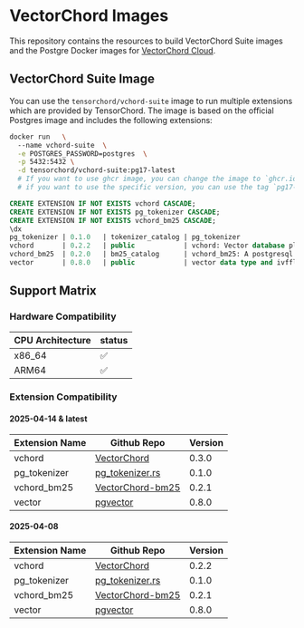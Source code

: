 # VectorChord Images

This repository contains the resources to build VectorChord Suite images and the Postgre Docker images for [VectorChord Cloud](https://cloud.vectorchord.ai).

## VectorChord Suite Image

You can use the `tensorchord/vchord-suite` image to run multiple extensions which are provided by TensorChord. The image is based on the official Postgres image and includes the following extensions:
```bash
docker run   \           
  --name vchord-suite  \
  -e POSTGRES_PASSWORD=postgres  \
  -p 5432:5432 \
  -d tensorchord/vchord-suite:pg17-latest
  # If you want to use ghcr image, you can change the image to `ghcr.io/tensorchord/vchord-suite:pg17-latest`.
  # if you want to use the specific version, you can use the tag `pg17-20250414`, supported version can be found in the support matrix.
```

```sql
CREATE EXTENSION IF NOT EXISTS vchord CASCADE;
CREATE EXTENSION IF NOT EXISTS pg_tokenizer CASCADE;
CREATE EXTENSION IF NOT EXISTS vchord_bm25 CASCADE;
\dx
pg_tokenizer | 0.1.0   | tokenizer_catalog | pg_tokenizer
vchord       | 0.2.2   | public            | vchord: Vector database plugin for Postgres, written in Rust, specifically designed for LLM
vchord_bm25  | 0.2.0   | bm25_catalog      | vchord_bm25: A postgresql extension for bm25 ranking algorithm
vector       | 0.8.0   | public            | vector data type and ivfflat and hnsw access methods
```

## Support Matrix

### Hardware Compatibility

| CPU Architecture | status |
|------------------|--------|
| x86_64           | ✅     |
| ARM64            | ✅     |

### Extension Compatibility

#### 2025-04-14 & latest

| Extension Name | Github Repo | Version |
|----------------|-------------|---------|
| vchord | [VectorChord](https://github.com/tensorchord/VectorChord) | 0.3.0   |
| pg_tokenizer | [pg_tokenizer.rs](https://github.com/tensorchord/pg_tokenizer.rs) | 0.1.0   |
| vchord_bm25 | [VectorChord-bm25](https://github.com/tensorchord/VectorChord-bm25) | 0.2.1   |
| vector | [pgvector](https://github.com/pgvector/pgvector) | 0.8.0   |

#### 2025-04-08

| Extension Name | Github Repo | Version |
|----------------|-------------|---------|
| vchord | [VectorChord](https://github.com/tensorchord/VectorChord) | 0.2.2   |
| pg_tokenizer | [pg_tokenizer.rs](https://github.com/tensorchord/pg_tokenizer.rs) | 0.1.0   |
| vchord_bm25 | [VectorChord-bm25](https://github.com/tensorchord/VectorChord-bm25) | 0.2.1   |
| vector | [pgvector](https://github.com/pgvector/pgvector) | 0.8.0   |
